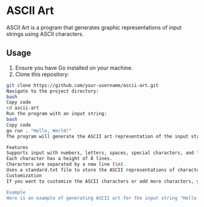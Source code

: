 # ASCII Art

ASCII Art is a program that generates graphic representations of input strings using ASCII characters.

## Usage

1. Ensure you have Go installed on your machine.
2. Clone this repository:

```bash
git clone https://github.com/your-username/ascii-art.git
Navigate to the project directory:
bash
Copy code
cd ascii-art
Run the program with an input string:
bash
Copy code
go run . "Hello, World!"
The program will generate the ASCII art representation of the input string and display it in the console.

Features
Supports input with numbers, letters, spaces, special characters, and line breaks.
Each character has a height of 8 lines.
Characters are separated by a new line (\n).
Uses a standard.txt file to store the ASCII representations of characters.
Customization
If you want to customize the ASCII characters or add more characters, you can edit the standard.txt file. Each character's ASCII representation should be separated by an empty line. Ensure the width and height of each character match the constant values defined in the code.

Example
Here is an example of generating ASCII art for the input string "Hello, World!":